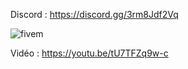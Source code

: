 Discord : https://discord.gg/3rm8Jdf2Vq

![fivem](https://i.imgur.com/ZIpTIcQ.png)

Vidéo : https://youtu.be/tU7TFZq9w-c
